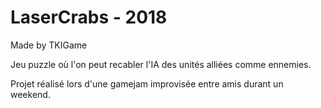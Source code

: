 # LaserCrabs - 2018

Made by TKIGame

Jeu puzzle où l'on peut recabler l'IA des unités alliées comme ennemies.

Projet réalisé lors d'une gamejam improvisée entre amis durant un weekend.
